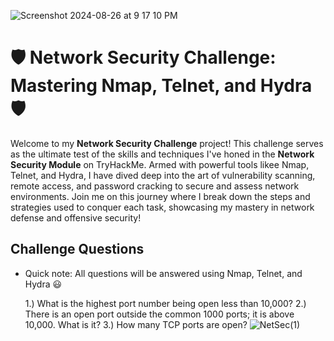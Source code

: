 
![Screenshot 2024-08-26 at 9 17 10 PM](https://github.com/user-attachments/assets/702e0914-70bb-46e1-8ef5-30402f27c1d2)

# 🛡️ Network Security Challenge: Mastering Nmap, Telnet, and Hydra 🛡️

Welcome to my **Network Security Challenge** project! This challenge serves as the ultimate test of the skills and techniques I've honed in the **Network Security Module** on TryHackMe. Armed with powerful tools likee Nmap, Telnet, and Hydra, I have dived deep into the art of vulnerability scanning, remote access, and password cracking to secure and assess network environments. Join me on this journey where I break down the steps and strategies used to conquer each task, showcasing my mastery in network defense and offensive security!

## **Challenge Questions**
- Quick note: All questions will be answered using Nmap, Telnet, and Hydra 😃

  1.) What is the highest port number being open less than 10,000?
  2.) There is an open port outside the common 1000 ports; it is above 10,000. What is it?
  3.) How many TCP ports are open?
![NetSec(1)](https://github.com/user-attachments/assets/5a8a443f-13c4-4715-98ec-fb257aaf958c)

  


